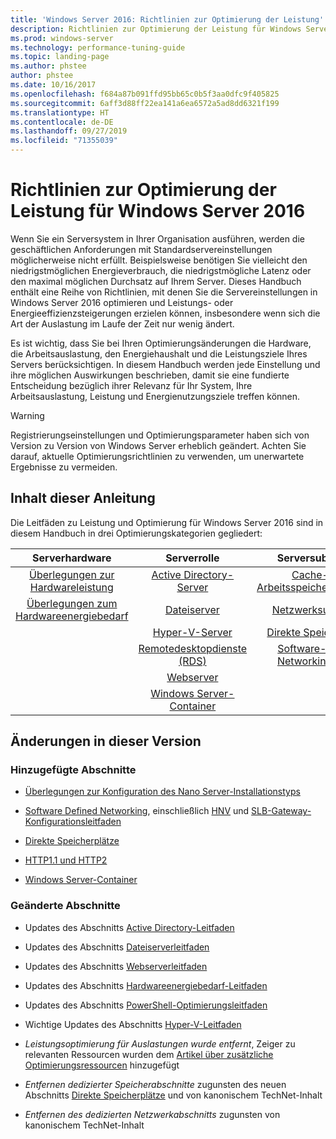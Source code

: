 ```yaml
---
title: 'Windows Server 2016: Richtlinien zur Optimierung der Leistung'
description: Richtlinien zur Optimierung der Leistung für Windows Server 2016
ms.prod: windows-server
ms.technology: performance-tuning-guide
ms.topic: landing-page
ms.author: phstee
author: phstee
ms.date: 10/16/2017
ms.openlocfilehash: f684a87b091ffd95bb65c0b5f3aa0dfc9f405825
ms.sourcegitcommit: 6aff3d88ff22ea141a6ea6572a5ad8dd6321f199
ms.translationtype: HT
ms.contentlocale: de-DE
ms.lasthandoff: 09/27/2019
ms.locfileid: "71355039"
---
```

# <a name="performance-tuning-guidelines-for-windows-server-2016"></a>Richtlinien zur Optimierung der Leistung für Windows Server 2016

Wenn Sie ein Serversystem in Ihrer Organisation ausführen, werden die geschäftlichen Anforderungen mit Standardservereinstellungen möglicherweise nicht erfüllt. Beispielsweise benötigen Sie vielleicht den niedrigstmöglichen Energieverbrauch, die niedrigstmögliche Latenz oder den maximal möglichen Durchsatz auf Ihrem Server. Dieses Handbuch enthält eine Reihe von Richtlinien, mit denen Sie die Servereinstellungen in Windows Server 2016 optimieren und Leistungs- oder Energieeffizienzsteigerungen erzielen können, insbesondere wenn sich die Art der Auslastung im Laufe der Zeit nur wenig ändert.

Es ist wichtig, dass Sie bei Ihren Optimierungsänderungen die Hardware, die Arbeitsauslastung, den Energiehaushalt und die Leistungsziele Ihres Servers berücksichtigen. In diesem Handbuch werden jede Einstellung und ihre möglichen Auswirkungen beschrieben, damit sie eine fundierte Entscheidung bezüglich ihrer Relevanz für Ihr System, Ihre Arbeitsauslastung, Leistung und Energienutzungsziele treffen können.

> [!warning]
> Registrierungseinstellungen und Optimierungsparameter haben sich von Version zu Version von Windows Server erheblich geändert. Achten Sie darauf, aktuelle Optimierungsrichtlinien zu verwenden, um unerwartete Ergebnisse zu vermeiden.

## <a name="in-this-guide"></a>Inhalt dieser Anleitung
Die Leitfäden zu Leistung und Optimierung für Windows Server 2016 sind in diesem Handbuch in drei Optimierungskategorien gegliedert:

|Serverhardware | Serverrolle | Serversubsystem |
|:---:|:---:|:---:|
|[Überlegungen zur Hardwareleistung](hardware/index.md) |[Active Directory-Server](role/active-directory-server/index.md) |[Cache- und Arbeitsspeicherverwaltung](subsystem/cache-memory-management/index.md)|
|[Überlegungen zum Hardwareenergiebedarf](hardware/power.md)|[Dateiserver](role/file-server/index.md)|[Netzwerksubsystem](../../networking/technologies/network-subsystem/net-sub-performance-top.md)|
||[Hyper-V-Server](role/hyper-v-server/index.md)|[Direkte Speicherplätze](subsystem/storage-spaces-direct/index.md)|
||[Remotedesktopdienste (RDS)](role/remote-desktop/session-hosts.md)|[Software-Defined Networking (SDN)](subsystem/software-defined-networking/index.md)|
||[Webserver](role/web-server/index.md)||
||[Windows Server-Container](role/windows-server-container/index.md)||


## <a name="changes-in-this-version"></a>Änderungen in dieser Version

### <a name="sections-added"></a>Hinzugefügte Abschnitte
- [Überlegungen zur Konfiguration des Nano Server-Installationstyps](../../get-started/getting-started-with-nano-server.md)


- [Software Defined Networking](subsystem/software-defined-networking/index.md), einschließlich [HNV](subsystem/software-defined-networking/hnv-gateway-performance.md) und [SLB-Gateway-Konfigurationsleitfaden](subsystem/software-defined-networking/slb-gateway-performance.md)

- [Direkte Speicherplätze](subsystem/storage-spaces-direct/index.md)

- [HTTP1.1 und HTTP2](role/web-server/http-performance.md)

- [Windows Server-Container](role/windows-server-container/index.md)

### <a name="sections-changed"></a>Geänderte Abschnitte

- Updates des Abschnitts [Active Directory-Leitfaden](role/active-directory-server/index.md)

- Updates des Abschnitts [Dateiserverleitfaden](role/file-server/index.md)

- Updates des Abschnitts [Webserverleitfaden](role/web-server/index.md)

- Updates des Abschnitts [Hardwareenergiebedarf-Leitfaden](hardware/power.md)

- Updates des Abschnitts [PowerShell-Optimierungsleitfaden](powershell/index.md)

- Wichtige Updates des Abschnitts [Hyper-V-Leitfaden](role/hyper-v-server/index.md)

- *Leistungsoptimierung für Auslastungen wurde entfernt*, Zeiger zu relevanten Ressourcen wurden dem [Artikel über zusätzliche Optimierungsressourcen](additional-resources.md) hinzugefügt

- *Entfernen dedizierter Speicherabschnitte* zugunsten des neuen Abschnitts [Direkte Speicherplätze](subsystem/storage-spaces-direct/index.md) und von kanonischem TechNet-Inhalt

- *Entfernen des dedizierten Netzwerkabschnitts* zugunsten von kanonischem TechNet-Inhalt  

